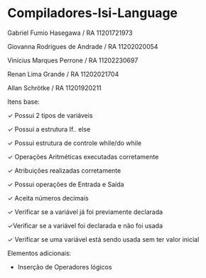 # Compiladores-Isi-Language
Gabriel Fumio Hasegawa / RA 11201721973

Giovanna Rodrigues de Andrade / RA 11202020054

Vinícius Marques Perrone / RA 11202230697

Renan Lima Grande / RA 11202021704

Allan Schrötke / RA 11201920211

Itens base:

  ✓ Possui 2 tipos de variáveis
  
  ✓ Possui a estrutura If.. else
  
  ✓ Possui estrutura de controle while/do while

  ✓ Operações Aritméticas executadas corretamente
  
  ✓ Atribuições realizadas corretamente
  
  ✓ Possui operações de Entrada e Saída
  
  ✓ Aceita números decimais
  
  ✓ Verificar se a variável já foi previamente declarada
  
  ✓Verificar se a variável foi declarada e não foi usada
  
  ✓ Verificar se uma variável está sendo usada sem ter valor inicial
  
  
Elementos adicionais:

  - Inserção de Operadores lógicos
